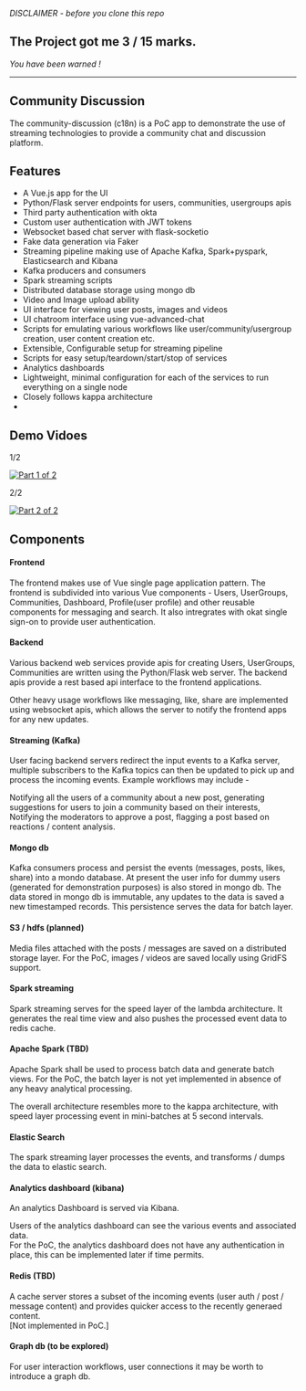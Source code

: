 *DISCLAIMER - before you clone this repo*

## The Project got me 3 / 15 marks.

*You have been warned !*

---

## Community Discussion

The community-discussion (c18n) is a PoC app to demonstrate the use of streaming technologies
to provide a community chat and discussion platform.


## Features

- A Vue.js app for the UI
- Python/Flask server endpoints for users, communities, usergroups apis
- Third party authentication with okta
- Custom user authentication with JWT tokens
- Websocket based chat server with flask-socketio
- Fake data generation via Faker
- Streaming pipeline making use of Apache Kafka, Spark+pyspark, Elasticsearch and Kibana
- Kafka producers and consumers
- Spark streaming scripts
- Distributed database storage using mongo db
- Video and Image upload ability
- UI interface for viewing user posts, images and videos
- UI chatroom interface using vue-advanced-chat
- Scripts for emulating various workflows like user/community/usergroup creation, user content creation etc.
- Extensible, Configurable setup for streaming pipeline
- Scripts for easy setup/teardown/start/stop of services
- Analytics dashboards
- Lightweight, minimal configuration for each of the services to run everything on a single node
- Closely follows kappa architecture
- 


## Demo Vidoes

1/2

[![Part 1 of 2](https://img.youtube.com/vi/SEgkeIV7R-g/0.jpg)](https://www.youtube.com/watch?v=SEgkeIV7R-g&list=PLHpNd3jR1FMYORmWIwEz2EUgYofL-O1Ps&index=3)

2/2

[![Part 2 of 2](https://img.youtube.com/vi/8DpjFNXka5E/0.jpg)](https://www.youtube.com/watch?v=8DpjFNXka5E&list=PLHpNd3jR1FMYORmWIwEz2EUgYofL-O1Ps&index=4)



## Components

#### Frontend
    
The frontend makes use of Vue single page application pattern.
The frontend is subdivided into various Vue components - Users, UserGroups, Communities, Dashboard, Profile(user profile)
and other reusable components for messaging and search.
It also intregrates with okat single sign-on to provide user authentication.

#### Backend

Various backend web services provide apis for creating Users, UserGroups, Communities are written using the
Python/Flask web server.
The backend apis provide a rest based api interface to the frontend applications.

Other heavy usage workflows like messaging, like, share are implemented using websocket apis, which allows
the server to notify the frontend apps for any new updates.

#### Streaming (Kafka)

User facing backend servers redirect the input events to a Kafka server, multiple subscribers to the Kafka topics can then 
be updated to pick up and process the incoming events. Example workflows may include - 

Notifying all the users of a community about a new post, generating suggestions for users to join a community based on their
interests, Notifying the moderators to approve a post, flagging a post based on reactions / content analysis.
    
#### Mongo db

Kafka consumers process and persist the events (messages, posts, likes, share) into a mondo database. At present the user info for 
dummy users (generated for demonstration purposes) is also stored in mongo db.
The data stored in mongo db is immutable, any updates to the data is saved a new timestamped records. This persistence serves the data
for batch layer.

#### S3 / hdfs (planned)

Media files attached with the posts / messages are saved on a distributed storage layer.
For the PoC, images / videos are saved locally using GridFS support.


#### Spark streaming

Spark streaming serves for the speed layer of the lambda architecture. It generates the real time view and also pushes the 
processed event data to redis cache.


#### Apache Spark (TBD)

Apache Spark shall be used to process batch data and generate batch views.
For the PoC, the batch layer is not yet implemented in absence of any heavy analytical processing.

The overall architecture resembles more to the kappa architecture, with speed layer processing event in mini-batches at 5 second intervals.

#### Elastic Search

The spark streaming layer processes the events, and transforms / dumps the data to elastic search.

#### Analytics dashboard (kibana)
An analytics Dashboard is served via Kibana.  

Users of the analytics dashboard can see the various events and associated data.  
For the PoC, the analytics dashboard does not have any authentication in place, this can be implemented later if time permits.


#### Redis (TBD)

A cache server stores a subset of the incoming events (user auth / post / message content) and provides quicker access to the
recently generaed content.  
[Not implemented in PoC.]

#### Graph db (to be explored)

For user interaction workflows, user connections it may be worth to introduce a graph db.


